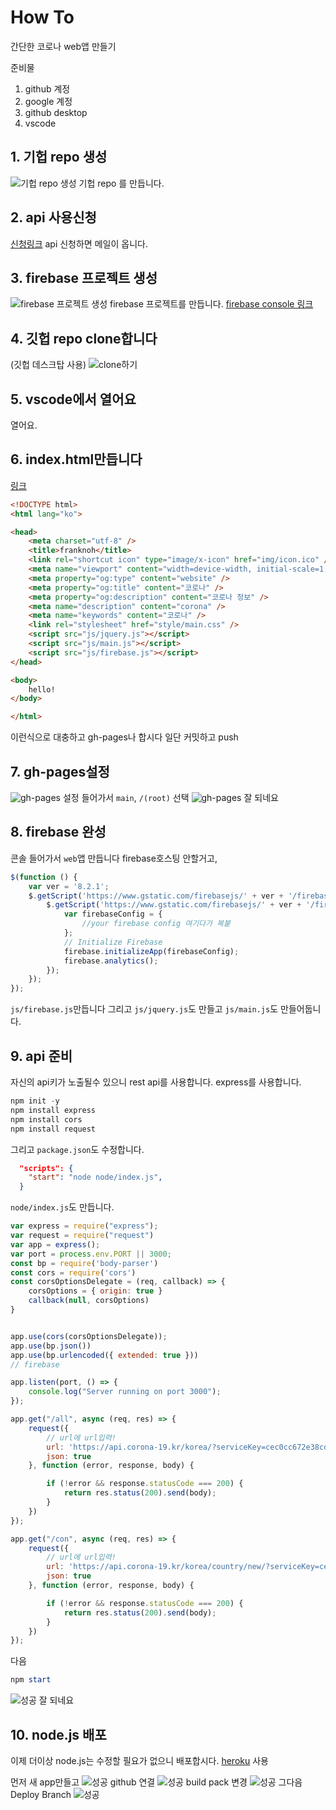# How To

간단한 코로나 web앱 만들기

준비물

1. github 계정
2. google 계정
3. github desktop
4. vscode

## 1. 기헙 repo 생성

![기헙 repo 생성](img/1-1.jpg)
기헙 repo 를 만듭니다.

## 2. api 사용신청

[신청링크](https://api.corona-19.kr/)
api 신청하면 메일이 옵니다.

## 3. firebase 프로젝트 생성

![firebase 프로젝트 생성](img/3-1.jpg)
firebase 프로젝트를 만듭니다.
[firebase console 링크](https://console.firebase.google.com/u/0/)

## 4. 깃헙 repo clone합니다

(깃헙 데스크탑 사용)
![clone하기](img/4-1.jpg)

## 5. vscode에서 열어요

열어요.

## 6. index.html만듭니다

[링크](../index.html)

```html
<!DOCTYPE html>
<html lang="ko">

<head>
    <meta charset="utf-8" />
    <title>franknoh</title>
    <link rel="shortcut icon" type="image/x-icon" href="img/icon.ico" />
    <meta name="viewport" content="width=device-width, initial-scale=1, shrink-to-fit=no" />
    <meta property="og:type" content="website" />
    <meta property="og:title" content="코로나" />
    <meta property="og:description" content="코로나 정보" />
    <meta name="description" content="corona" />
    <meta name="keywords" content="코로나" />
    <link rel="stylesheet" href="style/main.css" />
    <script src="js/jquery.js"></script>
    <script src="js/main.js"></script>
    <script src="js/firebase.js"></script>
</head>

<body>
    hello!
</body>

</html>
```

이런식으로 대충하고 gh-pages나 합시다
일단 커밋하고 push

## 7. gh-pages설정

![gh-pages](img/7-1.jpg)
설정 들어가서
`main`, `/(root)` 선택
![gh-pages](img/7-2.jpg)
잘 되네요

## 8. firebase 완성

콘솔 들어가서 `web`앱 만듭니다
firebase호스팅 안할거고,
```javascript
$(function () {
    var ver = '8.2.1';
    $.getScript('https://www.gstatic.com/firebasejs/' + ver + '/firebase-app.js', function () {
        $.getScript('https://www.gstatic.com/firebasejs/' + ver + '/firebase-analytics.js', function () {
            var firebaseConfig = {
                //your firebase config 여기다가 복붙
            };
            // Initialize Firebase
            firebase.initializeApp(firebaseConfig);
            firebase.analytics();
        });
    });
});
```
`js/firebase.js`만듭니다
그리고
`js/jquery.js`도 만들고
`js/main.js`도 만들어둡니다.

## 9. api 준비

자신의 api키가 노출될수 있으니
rest api를 사용합니다.
express를 사용합니다.
```powershell
npm init -y
npm install express
npm install cors
npm install request
```
그리고 `package.json`도 수정합니다.
```json
  "scripts": {
    "start": "node node/index.js",
  }
```
`node/index.js`도 만듭니다.
```js
var express = require("express");
var request = require("request")
var app = express();
var port = process.env.PORT || 3000;
const bp = require('body-parser')
const cors = require('cors')
const corsOptionsDelegate = (req, callback) => {
    corsOptions = { origin: true }
    callback(null, corsOptions)
}


app.use(cors(corsOptionsDelegate));
app.use(bp.json())
app.use(bp.urlencoded({ extended: true }))
// firebase

app.listen(port, () => {
    console.log("Server running on port 3000");
});

app.get("/all", async (req, res) => {
    request({
        // url에 url입력!
        url: 'https://api.corona-19.kr/korea/?serviceKey=cec0cc672e38cd7b84ba1d2b04de9af04',
        json: true
    }, function (error, response, body) {

        if (!error && response.statusCode === 200) {
            return res.status(200).send(body);
        }
    })
});

app.get("/con", async (req, res) => {
    request({
        // url에 url입력!
        url: 'https://api.corona-19.kr/korea/country/new/?serviceKey=cec0cc672e38cd7b84ba1d2b04de9af04',
        json: true
    }, function (error, response, body) {

        if (!error && response.statusCode === 200) {
            return res.status(200).send(body);
        }
    })
});
```

다음
```powershell
npm start
```
![성공](img/9-1.jpg)
잘 되네요

## 10. node.js 배포

이제 더이상 node.js는 수정할 필요가 없으니 배포합시다.
[heroku](https://dashboard.heroku.com/) 사용

먼저 새 app만들고
![성공](img/10-1.jpg)
github 연결
![성공](img/10-2.jpg)
build pack 변경
![성공](img/10-3.jpg)
그다음 Deploy Branch
![성공](img/10-4.jpg)